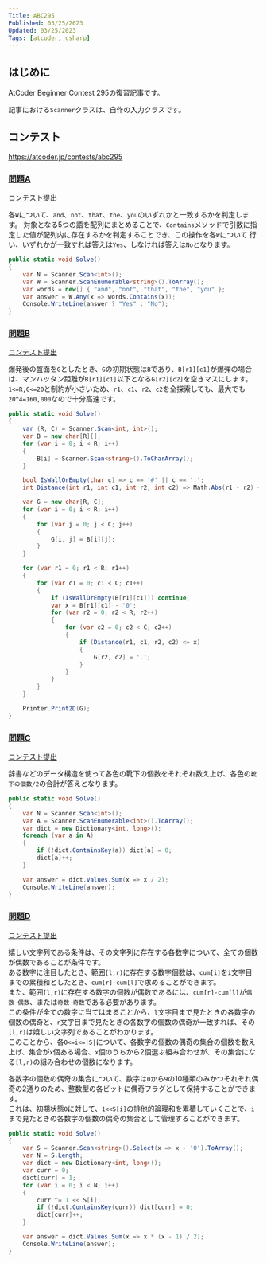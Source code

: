 ```yaml
---
Title: ABC295
Published: 03/25/2023
Updated: 03/25/2023
Tags: [atcoder, csharp]
---
```


## はじめに

AtCoder Beginner Contest 295の復習記事です。

記事における`Scanner`クラスは、自作の入力クラスです。

## コンテスト

<https://atcoder.jp/contests/abc295>

### [問題A](https://atcoder.jp/contests/abc295/tasks/abc295_a)

[コンテスト提出](https://atcoder.jp/contests/ABC295/submissions/40021040)

各`W`について、`and`、`not`、`that`、`the`、`you`のいずれかと一致するかを判定します。
対象となる5つの語を配列にまとめることで、`Contains`メソッドで引数に指定した値が配列内に存在するかを判定することでき、この操作を各`W`について
行い、いずれかが一致すれば答えは`Yes`、しなければ答えは`No`となります。

```csharp
public static void Solve()
{
    var N = Scanner.Scan<int>();
    var W = Scanner.ScanEnumerable<string>().ToArray();
    var words = new[] { "and", "not", "that", "the", "you" };
    var answer = W.Any(x => words.Contains(x));
    Console.WriteLine(answer ? "Yes" : "No");
}
```

### [問題B](https://atcoder.jp/contests/abc295/tasks/abc295_b)

[コンテスト提出](https://atcoder.jp/contests/ABC295/submissions/40027852)

爆発後の盤面を`G`としたとき、`G`の初期状態は`B`であり、`B[r1][c1]`が爆弾の場合は、マンハッタン距離が`B[r1][c1]`以下となる`G[r2][c2]`を空きマスにします。  
`1<=R,C<=20`と制約が小さいため、`r1`、`c1`、`r2`、`c2`を全探索しても、最大でも`20^4=160,000`なので十分高速です。

```csharp
public static void Solve()
{
    var (R, C) = Scanner.Scan<int, int>();
    var B = new char[R][];
    for (var i = 0; i < R; i++)
    {
        B[i] = Scanner.Scan<string>().ToCharArray();
    }

    bool IsWallOrEmpty(char c) => c == '#' || c == '.';
    int Distance(int r1, int c1, int r2, int c2) => Math.Abs(r1 - r2) + Math.Abs(c1 - c2);

    var G = new char[R, C];
    for (var i = 0; i < R; i++)
    {
        for (var j = 0; j < C; j++)
        {
            G[i, j] = B[i][j];
        }
    }

    for (var r1 = 0; r1 < R; r1++)
    {
        for (var c1 = 0; c1 < C; c1++)
        {
            if (IsWallOrEmpty(B[r1][c1])) continue;
            var x = B[r1][c1] - '0';
            for (var r2 = 0; r2 < R; r2++)
            {
                for (var c2 = 0; c2 < C; c2++)
                {
                    if (Distance(r1, c1, r2, c2) <= x)
                    {
                        G[r2, c2] = '.';
                    }
                }
            }
        }
    }

    Printer.Print2D(G);
}
```

### [問題C](https://atcoder.jp/contests/abc295/tasks/abc295_c)

[コンテスト提出](https://atcoder.jp/contests/ABC295/submissions/40029453)

辞書などのデータ構造を使って各色の靴下の個数をそれぞれ数え上げ、各色の`靴下の個数/2`の合計が答えとなります。

```csharp
public static void Solve()
{
    var N = Scanner.Scan<int>();
    var A = Scanner.ScanEnumerable<int>().ToArray();
    var dict = new Dictionary<int, long>();
    foreach (var a in A)
    {
        if (!dict.ContainsKey(a)) dict[a] = 0;
        dict[a]++;
    }

    var answer = dict.Values.Sum(x => x / 2);
    Console.WriteLine(answer);
}
```

### [問題D](https://atcoder.jp/contests/abc295/tasks/abc295_d)

[コンテスト提出](https://atcoder.jp/contests/ABC295/submissions/40047728)

嬉しい文字列である条件は、その文字列に存在する各数字について、全ての個数が偶数であることが条件です。  
ある数字に注目したとき、範囲`[l,r)`に存在する数字個数は、`cum[i]`を`i`文字目までの累積和としたとき、`cum[r]-cum[l]`で求めることができます。  
また、範囲`[l,r)`に存在する数字の個数が偶数であるには、`cum[r]-cum[l]`が`偶数-偶数`、または`奇数-奇数`である必要があります。  
この条件が全ての数字に当てはまることから、`l`文字目まで見たときの各数字の個数の偶奇と、`r`文字目まで見たときの各数字の個数の偶奇が一致すれば、その`[l,r)`は嬉しい文字列であることがわかります。  
このことから、各`0<=i<=|S|`について、各数字の個数の偶奇の集合の個数を数え上げ、集合が`x`個ある場合、`x`個のうちから2個選ぶ組み合わせが、その集合になる`[l,r)`の組み合わせの個数になります。

各数字の個数の偶奇の集合について、数字は`0`から`9`の10種類のみかつそれぞれ偶奇の2通りのため、整数型の各ビットに偶奇フラグとして保持することができます。  
これは、初期状態`0`に対して、`1<<S[i]`の排他的論理和を累積していくことで、`i`まで見たときの各数字の個数の偶奇の集合として管理することができます。

```csharp
public static void Solve()
{
    var S = Scanner.Scan<string>().Select(x => x - '0').ToArray();
    var N = S.Length;
    var dict = new Dictionary<int, long>();
    var curr = 0;
    dict[curr] = 1;
    for (var i = 0; i < N; i++)
    {
        curr ^= 1 << S[i];
        if (!dict.ContainsKey(curr)) dict[curr] = 0;
        dict[curr]++;
    }

    var answer = dict.Values.Sum(x => x * (x - 1) / 2);
    Console.WriteLine(answer);
}
```
